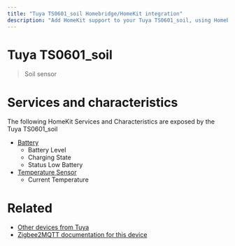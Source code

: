 ```yaml
---
title: "Tuya TS0601_soil Homebridge/HomeKit integration"
description: "Add HomeKit support to your Tuya TS0601_soil, using Homebridge, Zigbee2MQTT and homebridge-z2m."
---
```

<!---
This file has been GENERATED using src/docgen/docgen.ts
DO NOT EDIT THIS FILE MANUALLY!
-->
# Tuya TS0601_soil
> Soil sensor


# Services and characteristics
The following HomeKit Services and Characteristics are exposed by
the Tuya TS0601_soil

* [Battery](../../battery.md)
  * Battery Level
  * Charging State
  * Status Low Battery
* [Temperature Sensor](../../sensors.md)
  * Current Temperature


# Related
* [Other devices from Tuya](../index.md#tuya)
* [Zigbee2MQTT documentation for this device](https://www.zigbee2mqtt.io/devices/TS0601_soil.html)